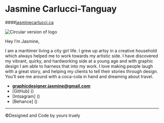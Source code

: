 # Jasmine Carlucci-Tanguay

####[jasminecarlucci.ca](https://jasminecarlucci.ca)

![Circular version of logo](Jasmine-GD-icon.png)

Hey I’m Jasmine,

I am a maritimer living a city girl life. I grew up artsy in a creative household which always helped me to work towards my artistic side. I have discovered my vibrant, quirky, and hardworking side at a young age and with graphic design I am able to harness that into my work. I love making people laugh with a great story, and helping my clients to tell their stories through design. You’ll see me around with a coca-cola in hand and dreaming about travel.

- **[graphicdesigner.jasmine@gmail.com](mailto:graphicdesigner.jasmine@gmail.com)**
- [GitHub] ()
- [Intsagram] ()
- [Behance] ()

 ---
 ©Designed and Code by yours truely
